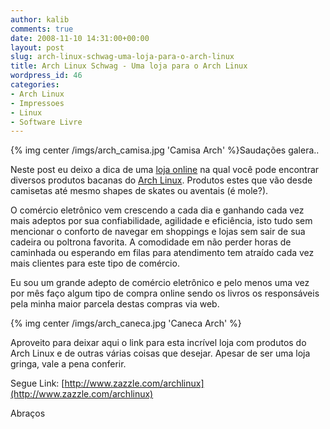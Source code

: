 ```yaml
---
author: kalib
comments: true
date: 2008-11-10 14:31:00+00:00
layout: post
slug: arch-linux-schwag-uma-loja-para-o-arch-linux
title: Arch Linux Schwag - Uma loja para o Arch Linux
wordpress_id: 46
categories:
- Arch Linux
- Impressoes
- Linux
- Software Livre
---
```

{% img center /imgs/arch_camisa.jpg 'Camisa Arch' %}Saudações galera..




Neste post eu deixo a dica de uma [loja online](http://www.zazzle.com/archlinux) na qual você pode encontrar diversos produtos bacanas do [Arch Linux](http://www.archlinux-br.org/). Produtos estes que vão desde camisetas até mesmo shapes de skates ou aventais (é mole?).




O comércio eletrônico vem crescendo a cada dia e ganhando cada vez mais adeptos por sua confiabilidade, agilidade e eficiência, isto tudo sem mencionar o conforto de navegar em shoppings e lojas sem sair de sua cadeira ou poltrona favorita. A comodidade em não perder horas de caminhada ou esperando em filas para atendimento tem atraído cada vez mais clientes para este tipo de comércio.




Eu sou um grande adepto de comércio eletrônico e pelo menos uma vez por mês faço algum tipo de compra online sendo os livros os responsáveis pela minha maior parcela destas compras via web.

{% img center /imgs/arch_caneca.jpg 'Caneca Arch' %}


Aproveito para deixar aqui o link para esta incrível loja com produtos do Arch Linux e de outras várias coisas que desejar. Apesar de ser uma loja gringa, vale a pena conferir.




Segue Link: [http://www.zazzle.com/archlinux](http://www.zazzle.com/archlinux)




Abraços